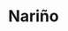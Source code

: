 ---
title: Nariño
menu:
  main:
    parent: departamentos
type: departamentos
featured: true
layout: single
image: /images/regiones/departamentos/narino.jpg
bgImage: /images/regiones/departamentos/banner-narino.png
especies_registradas: 10317
especies_continentales: 9990
especies_marinas: 284
observaciones_continentales: 626363
observaciones_marinos: 14242
---